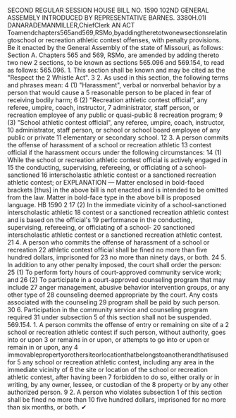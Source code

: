 SECOND REGULAR SESSION
HOUSE BILL NO. 1590
102ND GENERAL ASSEMBLY
INTRODUCED BY REPRESENTATIVE BARNES.
3380H.01I DANARADEMANMILLER,ChiefClerk
AN ACT
Toamendchapters565and569,RSMo,byaddingtheretotwonewsectionsrelatingtoschool
or recreation athletic contest offenses, with penalty provisions.
Be it enacted by the General Assembly of the state of Missouri, as follows:
Section A. Chapters 565 and 569, RSMo, are amended by adding thereto two new
2 sections, to be known as sections 565.096 and 569.154, to read as follows:
565.096. 1. This section shall be known and may be cited as the "Respect the
2 Whistle Act".
3 2. As used in this section, the following terms and phrases mean:
4 (1) "Harassment", verbal or nonverbal behavior by a person that would cause a
5 reasonable person to be placed in fear of receiving bodily harm;
6 (2) "Recreation athletic contest official", any referee, umpire, coach, instructor,
7 administrator, staff person, or recreation employee of any public or quasi-public
8 recreation program;
9 (3) "School athletic contest official", any referee, umpire, coach, instructor,
10 administrator, staff person, or school or school board employee of any public or private
11 elementary or secondary school.
12 3. A person commits the offense of harassment of a school or recreation athletic
13 contest official if the harassment occurs under the following circumstances:
14 (1) While the school or recreation athletic contest official is actively engaged in
15 the conducting, supervising, refereeing, or officiating of a school-sanctioned
16 interscholastic athletic contest or a sanctioned recreation athletic contest; or
EXPLANATION — Matter enclosed in bold-faced brackets [thus] in the above bill is not enacted and is
intended to be omitted from the law. Matter in bold-face type in the above bill is proposed language.
HB 1590 2
17 (2) In the immediate vicinity of a school-sanctioned interscholastic athletic
18 contest or a sanctioned recreation athletic contest and is based on the official's
19 performance in the conducting, supervising, refereeing, or officiating of a school-
20 sanctioned interscholastic athletic contest or a sanctioned recreation athletic contest.
21 4. A person who commits the offense of harassment of a school or recreation
22 athletic contest official shall be fined no more than five hundred dollars, imprisoned for
23 no more than ninety days, or both.
24 5. In addition to any other penalty imposed, the court shall order the person:
25 (1) To perform forty hours of court-approved community service work; and
26 (2) To participate in a court-approved counseling program that may include
27 anger management, abusive behavior intervention groups, or any other type of
28 counseling deemed appropriate by the court. Any costs associated with the counseling
29 program shall be paid by such person.
30 6. Participation in the community service and counseling program required
31 under subsection 5 of this section shall not be suspended.
569.154. 1. A person commits the offense of entry or remaining on site of a
2 school or recreation athletic contest if such person, without authority, goes into or upon
3 or remains in or upon, or attempts to go into or upon or remain in or upon, any
4 immovablepropertyorothersiteorlocationthatbelongstoanotherandthatisusedfor
5 any school or recreation athletic contest, including any area in the immediate vicinity of
6 the site or location of the school or recreation athletic contest, after having been
7 forbidden to do so, either orally or in writing, by any owner, lessee, or custodian of the
8 property or by any other authorized person.
9 2. A person who violates subsection 1 of this section shall be fined no more than
10 five hundred dollars, imprisoned for no more than six months, or both.
✔